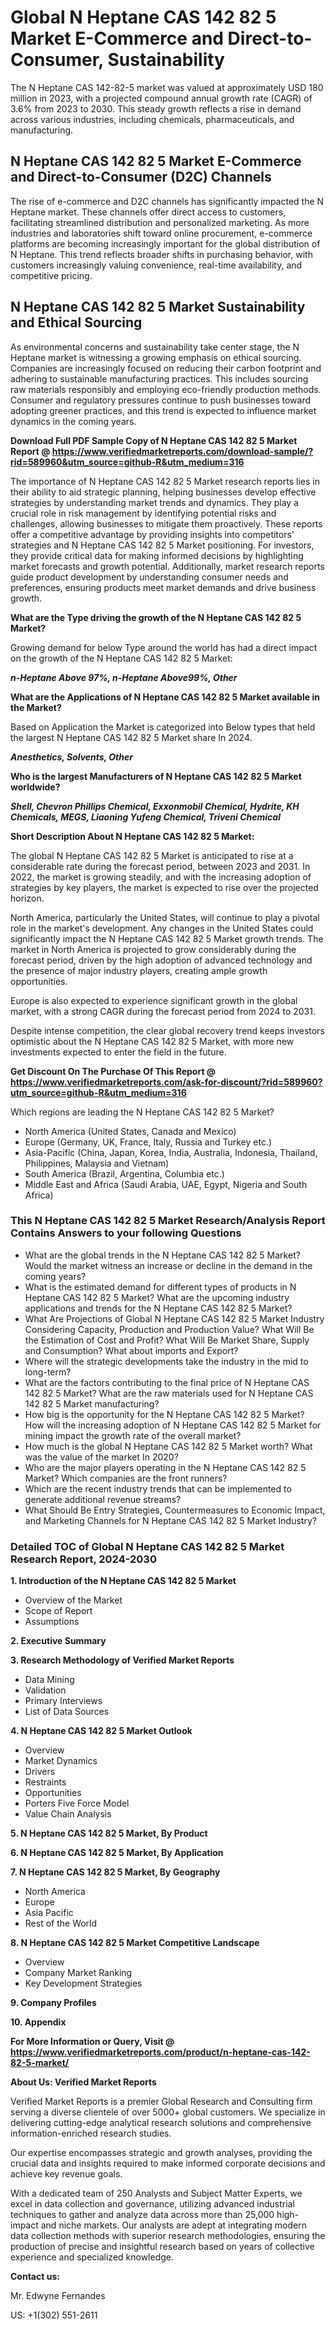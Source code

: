 <h1>Global N Heptane CAS 142 82 5 Market E-Commerce and Direct-to-Consumer, Sustainability</h1><p class=""><p>The N Heptane CAS 142-82-5 market was valued at approximately USD 180 million in 2023, with a projected compound annual growth rate (CAGR) of 3.6% from 2023 to 2030. This steady growth reflects a rise in demand across various industries, including chemicals, pharmaceuticals, and manufacturing.</p><h2>N Heptane CAS 142 82 5 Market E-Commerce and Direct-to-Consumer (D2C) Channels</h2><p>The rise of e-commerce and D2C channels has significantly impacted the N Heptane market. These channels offer direct access to customers, facilitating streamlined distribution and personalized marketing. As more industries and laboratories shift toward online procurement, e-commerce platforms are becoming increasingly important for the global distribution of N Heptane. This trend reflects broader shifts in purchasing behavior, with customers increasingly valuing convenience, real-time availability, and competitive pricing.</p><h2>N Heptane CAS 142 82 5 Market Sustainability and Ethical Sourcing</h2><p>As environmental concerns and sustainability take center stage, the N Heptane market is witnessing a growing emphasis on ethical sourcing. Companies are increasingly focused on reducing their carbon footprint and adhering to sustainable manufacturing practices. This includes sourcing raw materials responsibly and employing eco-friendly production methods. Consumer and regulatory pressures continue to push businesses toward adopting greener practices, and this trend is expected to influence market dynamics in the coming years.</p></p><p class=""><strong>Download Full PDF Sample Copy of N Heptane CAS 142 82 5 Market Report @ <a href="https://www.verifiedmarketreports.com/download-sample/?rid=589960&utm_source=github-R&utm_medium=316" target="_blank">https://www.verifiedmarketreports.com/download-sample/?rid=589960&utm_source=github-R&utm_medium=316</a></strong></p><p>The importance of&nbsp;N Heptane CAS 142 82 5 Market research reports lies in their ability to aid strategic planning, helping businesses develop effective strategies by understanding market trends and dynamics. They play a crucial role in risk management by identifying potential risks and challenges, allowing businesses to mitigate them proactively. These reports offer a competitive advantage by providing insights into competitors' strategies and N Heptane CAS 142 82 5 Market positioning. For investors, they provide critical data for making informed decisions by highlighting market forecasts and growth potential. Additionally, market research reports guide product development by understanding consumer needs and preferences, ensuring products meet market demands and drive business growth.</p><p><strong>What are the&nbsp;Type driving the growth of the N Heptane CAS 142 82 5 Market?</strong></p><p id="" class="">Growing demand for below Type around the world has had a direct impact on the growth of the N Heptane CAS 142 82 5 Market:</p><p class=""><em><strong>n-Heptane Above 97%, n-Heptane Above99%, Other</strong></em></p><p class=""><strong>What are the&nbsp;Applications&nbsp;of N Heptane CAS 142 82 5 Market available in the Market?</strong></p><p id="" class="">Based on Application the Market is categorized into Below types that held the largest N Heptane CAS 142 82 5 Market share In 2024.</p><p class=""><em><strong>Anesthetics, Solvents, Other</strong></em></p><p class=""><strong>Who is the largest Manufacturers of N Heptane CAS 142 82 5 Market worldwide?</strong></p><p><em><strong>Shell, Chevron Phillips Chemical, Exxonmobil Chemical, Hydrite, KH Chemicals, MEGS, Liaoning Yufeng Chemical, Triveni Chemical</strong></em></p><p id="" class=""><strong>Short Description About N Heptane CAS 142 82 5 Market:</strong></p><p>The global N Heptane CAS 142 82 5 Market is anticipated to rise at a considerable rate during the forecast period, between 2023 and 2031. In 2022, the market is growing steadily, and with the increasing adoption of strategies by key players, the market is expected to rise over the projected horizon.</p><p>North America, particularly the United States, will continue to play a pivotal role in the market's development. Any changes in the United States could significantly impact the N Heptane CAS 142 82 5 Market growth trends. The market in North America is projected to grow considerably during the forecast period, driven by the high adoption of advanced technology and the presence of major industry players, creating ample growth opportunities.</p><p>Europe is also expected to experience significant growth in the global market, with a strong CAGR during the forecast period from 2024 to 2031.</p><p>Despite intense competition, the clear global recovery trend keeps investors optimistic about the N Heptane CAS 142 82 5 Market, with more new investments expected to enter the field in the future.</p><p id="" class=""><strong>Get Discount On The Purchase Of This Report @ <a href="https://www.verifiedmarketreports.com/ask-for-discount/?rid=589960?utm_source=github-R&utm_medium=316" target="_blank">https://www.verifiedmarketreports.com/ask-for-discount/?rid=589960?utm_source=github-R&utm_medium=316</a></strong></p><p class="">Which regions are leading the N Heptane CAS 142 82 5 Market?</p><ul><li>North America (United States, Canada and Mexico)</li><li>Europe (Germany, UK, France, Italy, Russia and Turkey etc.)</li><li>Asia-Pacific (China, Japan, Korea, India, Australia, Indonesia, Thailand, Philippines, Malaysia and Vietnam)</li><li>South America (Brazil, Argentina, Columbia etc.)</li><li>Middle East and Africa (Saudi Arabia, UAE, Egypt, Nigeria and South Africa)</li></ul><h3 id="" class="">This N Heptane CAS 142 82 5 Market Research/Analysis Report Contains Answers to your following Questions</h3><ul><li>What are the global trends in the N Heptane CAS 142 82 5 Market? Would the market witness an increase or decline in the demand in the coming years?</li><li>What is the estimated demand for different types of products in N Heptane CAS 142 82 5 Market? What are the upcoming industry applications and trends for the N Heptane CAS 142 82 5 Market?</li><li>What Are Projections of Global N Heptane CAS 142 82 5 Market Industry Considering Capacity, Production and Production Value? What Will Be the Estimation of Cost and Profit? What Will Be Market Share, Supply and Consumption? What about imports and Export?</li><li>Where will the strategic developments take the industry in the mid to long-term?</li><li>What are the factors contributing to the final price of N Heptane CAS 142 82 5 Market? What are the raw materials used for N Heptane CAS 142 82 5 Market manufacturing?</li><li>How big is the opportunity for the N Heptane CAS 142 82 5 Market? How will the increasing adoption of N Heptane CAS 142 82 5 Market for mining impact the growth rate of the overall market?</li><li>How much is the global N Heptane CAS 142 82 5 Market worth? What was the value of the market In 2020?</li><li>Who are the major players operating in the N Heptane CAS 142 82 5 Market? Which companies are the front runners?</li><li>Which are the recent industry trends that can be implemented to generate additional revenue streams?</li><li>What Should Be Entry Strategies, Countermeasures to Economic Impact, and Marketing Channels for N Heptane CAS 142 82 5 Market Industry?</li></ul><h3 id="" class="">Detailed TOC of Global N Heptane CAS 142 82 5 Market Research Report, 2024-2030</h3><p id="" class=""><strong>1. Introduction of the N Heptane CAS 142 82 5 Market</strong></p><ul><li>Overview of the Market</li><li>Scope of Report</li><li>Assumptions</li></ul><p id="" class=""><strong>2. Executive Summary</strong></p><p id="" class=""><strong>3. Research Methodology of Verified Market Reports</strong></p><ul><li>Data Mining</li><li>Validation</li><li>Primary Interviews</li><li>List of Data Sources</li></ul><p id="" class=""><strong>4. N Heptane CAS 142 82 5 Market Outlook</strong></p><ul><li>Overview</li><li>Market Dynamics</li><li>Drivers</li><li>Restraints</li><li>Opportunities</li><li>Porters Five Force Model</li><li>Value Chain Analysis</li></ul><p id="" class=""><strong>5. N Heptane CAS 142 82 5 Market, By Product</strong></p><p id="" class=""><strong>6. N Heptane CAS 142 82 5 Market, By Application</strong></p><p id="" class=""><strong>7. N Heptane CAS 142 82 5 Market, By Geography</strong></p><ul><li>North America</li><li>Europe</li><li>Asia Pacific</li><li>Rest of the World</li></ul><p id="" class=""><strong>8. N Heptane CAS 142 82 5 Market Competitive Landscape</strong></p><ul><li>Overview</li><li>Company Market Ranking</li><li>Key Development Strategies</li></ul><p id="" class=""><strong>9. Company Profiles</strong></p><p id="" class=""><strong>10. Appendix</strong></p><p id="" class=""><strong>For More Information or Query, Visit @ <a href="https://www.verifiedmarketreports.com/product/n-heptane-cas-142-82-5-market/" target="_blank">https://www.verifiedmarketreports.com/product/n-heptane-cas-142-82-5-market/</a></strong></p><p id="" class=""><strong>About Us: Verified Market Reports</strong></p><p id="" class="">Verified Market Reports is a premier Global Research and Consulting firm serving a diverse clientele of over 5000+ global customers. We specialize in delivering cutting-edge analytical research solutions and comprehensive information-enriched research studies.</p><p id="" class="">Our expertise encompasses strategic and growth analyses, providing the crucial data and insights required to make informed corporate decisions and achieve key revenue goals.</p><p id="" class="">With a dedicated team of 250 Analysts and Subject Matter Experts, we excel in data collection and governance, utilizing advanced industrial techniques to gather and analyze data across more than 25,000 high-impact and niche markets. Our analysts are adept at integrating modern data collection methods with superior research methodologies, ensuring the production of precise and insightful research based on years of collective experience and specialized knowledge.</p><p id="" class=""><strong>Contact us:</strong></p><p id="" class="">Mr. Edwyne Fernandes</p><p id="" class="">US: +1(302) 551-2611</p>
